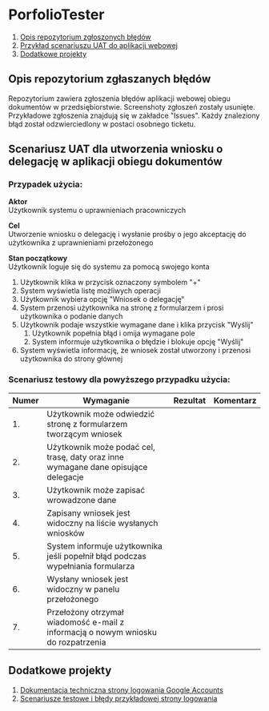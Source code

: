 # PorfolioTester
1. [Opis repozytorium zgłoszonych błędów](#Opis-repozytorium-zgłaszanych-błędów)
2. [Przykład scenariuszu UAT do aplikacji webowej](#Scenariusz-UAT-dla-utworzenia-wniosku-o-delegację-w-aplikacji-obiegu-dokumentów)
3. [Dodatkowe projekty](#Dodatkowe-projekty)

## Opis repozytorium zgłaszanych błędów

Repozytorium zawiera zgłoszenia błędów aplikacji webowej obiegu dokumentów w przedsiębiorstwie. Screenshoty zgłoszeń zostały usunięte.
Przykładowe zgłoszenia znajdują się w zakładce "Issues". Każdy znaleziony błąd został odzwierciedlony w postaci osobnego ticketu.

## Scenariusz UAT dla utworzenia wniosku o delegację w aplikacji obiegu dokumentów

### Przypadek użycia:

**Aktor**  
Użytkownik systemu o uprawnieniach pracowniczych

**Cel**  
Utworzenie wniosku o delegację i wysłanie prośby o jego akceptację do użytkownika z uprawnieniami przełożonego

**Stan początkowy**  
Użytkownik loguje się do systemu za pomocą swojego konta

1. Użytkownik klika w przycisk oznaczony symbolem "+"
2. System wyświetla listę możliwych operacji
3. Użytkownik wybiera opcję "Wniosek o delegację"
4. System przenosi użytkownika na stronę z formularzem i prosi użytkownika o podanie danych
5. Użytkownik podaje wszystkie wymagane dane i klika przycisk "Wyślij"
   1. Użytkownik popełnia błąd i omija wymagane pole
   2. System informuje użytkownika o błędzie i blokuje opcję "Wyślij"
6. System wyświetla informację, że wniosek został utworzony i przenosi użytkownika do strony głównej

### Scenariusz testowy dla powyższego przypadku użycia:
|Numer|Wymaganie|Rezultat|Komentarz|
|---|---|---|---|
|1.|Użytkownik może odwiedzić stronę z formularzem tworzącym wniosek|   |   |
|2.|Użytkownik może podać cel, trasę, daty oraz inne wymagane dane opisujące delegacje|   |   |
|3.|Użytkownik może zapisać wrowadzone dane|   |   |
|4.|Zapisany wniosek jest widoczny na liście wysłanych wniosków|   |   |
|5.|System informuje użytkownika jeśli popełnił błąd podczas wypełniania formularza|   |   |
|6.|Wysłany wniosek jest widoczny w panelu przełożonego|   |   |
|7.|Przełożony otrzymał wiadomość e-mail z informacją o nowym wniosku do rozpatrzenia|   |   |


## Dodatkowe projekty
1. [Dokumentacja techniczna strony logowania Google Accounts](https://docs.google.com/document/d/1d-hRh7o3G3aEorWpolVxUAhZmmRWtQ4PwCb4Xjqr-HE/edit?usp=sharing)
2. [Scenariusze testowe i błędy przykładowej strony logowania](https://docs.google.com/spreadsheets/d/1LT2JtvqrSlSXxnVMTA1h44Mfv5aKmXaOLm_AhHKbPek/edit?usp=sharing)
